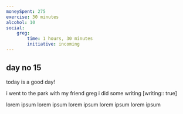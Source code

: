 ```yaml
---
moneySpent: 275
exercise: 30 minutes
alcohol: 10
social:
    greg: 
        time: 1 hours, 30 minutes
        initiative: incoming
---
```

## day no 15
today is a good day!
 
i went to the park with my friend greg
i did some writing [writing:: true]

lorem ipsum lorem ipsum lorem ipsum lorem ipsum lorem ipsum

